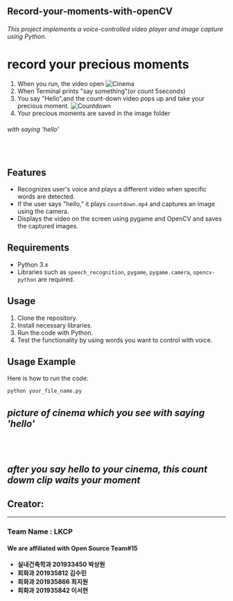 ## Record-your-moments-with-openCV

###### This project implements a voice-controlled video player and image capture using Python.

# record your precious moments

1. When you run, the video open
![Cinema](https://i.imgur.com/FUlgnxl.jpg)
2. When Terminal prints "say something"(or count 5seconds)
3. You say "Hello",and the count-down video pops up and take your precious moment.
![Countdown](https://i.imgur.com/lmURrtL.png)
4. Your precious moments are saved in the image folder


###### with saying 'hello'
<br>

## **Features**

- Recognizes user's voice and plays a different video when specific words are detected.
- If the user says "hello," it plays `countdown.mp4` and captures an image using the camera.
- Displays the video on the screen using pygame and OpenCV and saves the captured images.

## **Requirements**

- Python 3.x
- Libraries such as `speech_recognition`, `pygame`, `pygame.camera`, `opencv-python` are required.

## **Usage**

1. Clone the repository.
2. Install necessary libraries.
3. Run the code with Python.
4. Test the functionality by using words you want to control with voice.

## **Usage Example**

Here is how to run the code:

```bash
python your_file_name.py
```


*picture of cinema which you see with saying 'hello'*
--




<br>
<br>


*after you say hello to your cinema, this count dowm clip waits your moment*
--






## Creator:
---


### Team Name : LKCP 
#### We are affiliated with Open Source Team#15

* **실내건축학과 201933450 박상원**  
* **회화과 201935812 김수민**
* **회화과 201935866 최지원**
* **회화과 201935842 이서현**
